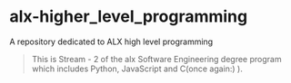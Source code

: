 # alx-higher_level_programming
A repository dedicated to ALX high level programming
> This is Stream - 2 of the alx Software Engineering degree program which includes Python, JavaScript and C(once again:) ).

